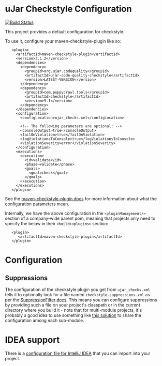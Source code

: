 uJar Checkstyle Configuration
================================

[![Build Status](https://drone.c2a2.com/api/badges/ujar-org/ujar-code-quality/status.svg?ref=refs/heads/main)](https://drone.c2a2.com/ujar-org/ujar-code-quality)

This project provides a default configuration for checkstyle.

To use it, configure your maven-checkstyle-plugin like so:

```
   <plugin>
     <artifactId>maven-checkstyle-plugin</artifactId>
     <version>3.1.2</version>
     <dependencies>
       <dependency>
         <groupId>org.ujar.codequality</groupId>
         <artifactId>ujar-code-quality-checkstyle</artifactId>
         <version>LATEST-VERSION</version>
       </dependency>
       <dependency>
         <groupId>com.puppycrawl.tools</groupId>
         <artifactId>checkstyle</artifactId>
         <version>9.1</version>
       </dependency>
     </dependencies>
     <configuration>
       <configLocation>ujar_checks.xml</configLocation>
       
       <!-- The following parameters are optional: -->
       <consoleOutput>true</consoleOutput>
       <failOnViolation>true</failOnViolation>
       <logViolationsToConsole>true</logViolationsToConsole>
       <violationSeverity>error</violationSeverity>
     </configuration>
     <executions>
       <execution>
         <id>validate</id>
         <phase>validate</phase>
         <goals>
           <goal>check</goal>
         </goals>
       </execution>
     </executions>
   </plugin>
```

See the [maven-checkstyle-plugin docs](https://maven.apache.org/plugins/maven-checkstyle-plugin/check-mojo.html)
for more information about what the configuration parameters mean.

Internally, we have the above configuration in the `<pluginManagement/>` section of a company-wide parent pom, meaning
that projects only need to specify the below in their
`<build><plugins>` section:

```
   <plugin>
      <artifactId>maven-checkstyle-plugin</artifactId>
   </plugin>
```

# Configuration

## Suppressions

The configuration of the checkstyle plugin you get from `ujar_checks.xml` tells it to optionally look for a file
named `checkstyle-suppressions.xml` as per the
[SuppressionFilter docs](http://checkstyle.sourceforge.net/config_filters.html#SuppressionFilter). This means you can
configure suppressions by providing such a file on your project's classpath or in the current directory where you build
it - note that for multi-module projects, it's probably a good idea to use something
like [this solution](http://stackoverflow.com/a/19690484/1659929) to share the configuration among each sub-module.

# IDEA support

There is a [configuration file for IntelliJ IDEA](src/main/idea/ujar-checkstyle-idea.xml) that you can import into your
project.
